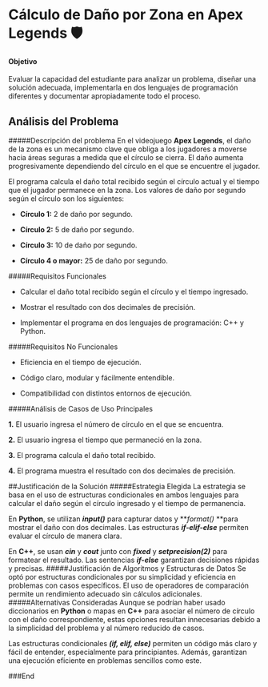 # Cálculo de Daño por Zona en Apex Legends 🛡️
#### Objetivo
Evaluar la capacidad del estudiante para analizar un problema, diseñar una solución adecuada, implementarla en dos lenguajes de programación diferentes y documentar apropiadamente todo el proceso.
## Análisis del Problema
#####Descripción del problema
En el videojuego **Apex Legends**, el daño de la zona es un mecanismo clave que obliga a los jugadores a moverse hacia áreas seguras a medida que el círculo se cierra. El daño aumenta progresivamente dependiendo del círculo en el que se encuentre el jugador.

El programa calcula el daño total recibido según el círculo actual y el tiempo que el jugador permanece en la zona. Los valores de daño por segundo según el círculo son los siguientes:

- **Círculo 1:** 2 de daño por segundo.

- **Círculo 2:** 5 de daño por segundo.

- **Círculo 3:** 10 de daño por segundo.

- **Círculo 4 o mayor:** 25 de daño por segundo.

#####Requisitos Funcionales

- Calcular el daño total recibido según el círculo y el tiempo ingresado.

- Mostrar el resultado con dos decimales de precisión.

- Implementar el programa en dos lenguajes de programación: C++ y Python.

#####Requisitos No Funcionales
- Eficiencia en el tiempo de ejecución.

- Código claro, modular y fácilmente entendible.

- Compatibilidad con distintos entornos de ejecución.

#####Análisis de Casos de Uso Principales

**1.** El usuario ingresa el número de círculo en el que se encuentra.

**2.** El usuario ingresa el tiempo que permaneció en la zona.

**3.** El programa calcula el daño total recibido.

**4.** El programa muestra el resultado con dos decimales de precisión.

##Justificación de la Solución
#####Estrategia Elegida
La estrategia se basa en el uso de estructuras condicionales en ambos lenguajes para calcular el daño según el círculo ingresado y el tiempo de permanencia.

En **Python**, se utilizan ***input()*** para capturar datos y ***format()* **para mostrar el daño con dos decimales. Las estructuras ***if-elif-else*** permiten evaluar el círculo de manera clara.

En **C++**, se usan ***cin*** y ***cout*** junto con ***fixed*** y ***setprecision(2)*** para formatear el resultado. Las sentencias ***if-else*** garantizan decisiones rápidas y precisas.
#####Justificación de Algoritmos y Estructuras de Datos
Se optó por estructuras condicionales por su simplicidad y eficiencia en problemas con casos específicos. El uso de operadores de comparación permite un rendimiento adecuado sin cálculos adicionales.
#####Alternativas Consideradas
Aunque se podrían haber usado diccionarios en **Python** o mapas en **C++** para asociar el número de círculo con el daño correspondiente, estas opciones resultan innecesarias debido a la simplicidad del problema y al número reducido de casos.

Las estructuras condicionales ***(if, elif, else)*** permiten un código más claro y fácil de entender, especialmente para principiantes. Además, garantizan una ejecución eficiente en problemas sencillos como este.

###End
